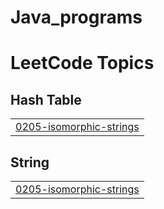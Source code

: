 # Java_programs
<!---LeetCode Topics Start-->
# LeetCode Topics
## Hash Table
|  |
| ------- |
| [0205-isomorphic-strings](https://github.com/gokul122004/Java_programs/tree/master/0205-isomorphic-strings) |
## String
|  |
| ------- |
| [0205-isomorphic-strings](https://github.com/gokul122004/Java_programs/tree/master/0205-isomorphic-strings) |
<!---LeetCode Topics End-->